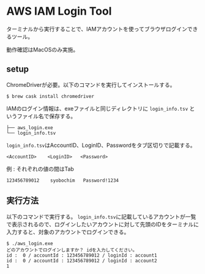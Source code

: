 # AWS IAM Login Tool

ターミナルから実行することで、IAMアカウントを使ってブラウザログインできるツール。

動作確認はMacOSのみ実施。

## setup
ChromeDriverが必要。以下のコマンドを実行してインストールする。

```
$ brew cask install chromedriver
```

IAMのログイン情報は、exeファイルと同じディレクトリに `login_info.tsv` というファイル名で保存する。


```
├── aws_login.exe
└── login_info.tsv
```

`login_info.tsv`はAccountID、LoginID、Passwordをタブ区切りで記載する。

```
<AccountID>    <LoginID>   <Password>
```

例 : それぞれの値の間はTab
```
123456789012	syobochim	Password!1234
```

## 実行方法
以下のコマンドで実行する。
`login_info.tsv`に記載しているアカウントが一覧で表示されるので、ログインしたいアカウントに対して先頭のIDをターミナルに入力すると、対象のアカウントでログインできる。

```
$ ./aws_login.exe
どのアカウントでログインしますか？ idを入力してください。
id :  0 / accountId : 123456789012 / loginId : account1
id :  0 / accountId : 123456789012 / loginId : account2
1
```

